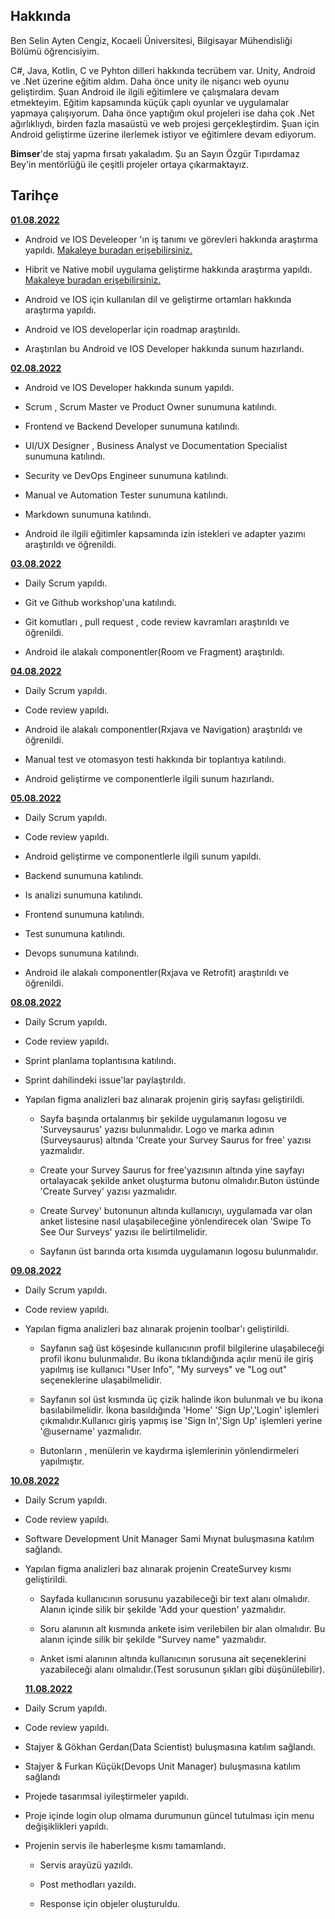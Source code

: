 ## Hakkında

Ben Selin Ayten Cengiz, Kocaeli Üniversitesi, Bilgisayar Mühendisliği Bölümü öğrencisiyim. 

 C#, Java, Kotlin, C  ve Pyhton dilleri hakkında tecrübem var. Unity, Android ve .Net üzerine eğitim aldım. Daha önce unity ile nişancı web oyunu geliştirdim. Şuan Android ile ilgili eğitimlere ve çalışmalara devam etmekteyim. Eğitim kapsamında küçük çaplı oyunlar ve uygulamalar yapmaya çalışıyorum. Daha önce yaptığım okul projeleri ise daha çok .Net ağırlıklıydı, birden fazla masaüstü ve web projesi gerçekleştirdim. Şuan için  Android geliştirme üzerine ilerlemek istiyor ve eğitimlere devam ediyorum.

 **Bimser**'de staj yapma fırsatı yakaladım. Şu an Sayın Özgür Tıpırdamaz Bey'in mentörlüğü ile çeşitli projeler ortaya çıkarmaktayız.

## Tarihçe

[**01.08.2022**](https://github.com/bimser-intern/docs/issues/82)

- Android ve IOS Develeoper 'ın iş tanımı ve görevleri hakkında araştırma yapıldı. [Makaleye buradan erişebilirsiniz.](https://www.kariyer.net/pozisyonlar/mobil+uygulama+gelistiricisi/nedir#:~:text=Mobil%20uygulama%20geliştiricisi%2C%20mobil%20cihazlar,kullanıcılara%20hazır%20halde%20sunan%20kişilerdir) 

- Hibrit ve Native mobil uygulama geliştirme hakkında araştırma yapıldı. [Makaleye buradan erişebilirsiniz.](https://bilginc.com/tr/blog/hibrit-karma-vs-native-yerli-mobil-uygulama-gelistirme-257/#:~:text=Tahmin%20edebileceğiniz%20gibi%20en%20çok,ın%20en%20çok%20desteklediği%20dildir)

- Android ve IOS için kullanılan dil ve geliştirme ortamları hakkında araştırma yapıldı.

- Android ve IOS developerlar için roadmap araştırıldı.

- Araştırılan bu Android ve IOS Developer hakkında sunum hazırlandı.

[**02.08.2022**](https://github.com/bimser-intern/docs/issues/82)

- Android ve IOS Developer hakkında sunum yapıldı.

- Scrum , Scrum Master ve Product Owner sunumuna katılındı.

- Frontend ve Backend Developer sunumuna katılındı.

- UI/UX Designer , Business Analyst ve Documentation Specialist sunumuna katılındı.

- Security ve DevOps Engineer sunumuna katılındı.

- Manual ve Automation Tester sunumuna katılındı.

- Markdown sunumuna katılındı.

- Android ile ilgili eğitimler kapsamında izin istekleri ve adapter yazımı araştırıldı ve öğrenildi.


[**03.08.2022**](https://github.com/bimser-intern/docs/issues/82)

- Daily Scrum yapıldı.

- Git ve Github workshop'una katılındı.

- Git komutları , pull request , code review kavramları araştırıldı ve öğrenildi.

- Android ile alakalı componentler(Room ve Fragment) araştırıldı.

[**04.08.2022**](https://github.com/bimser-intern/docs/issues/119)

- Daily Scrum yapıldı.

- Code review yapıldı.

- Android ile alakalı componentler(Rxjava ve Navigation) araştırıldı ve öğrenildi.

- Manual test ve otomasyon testi hakkında bir toplantıya katılındı.

- Android geliştirme ve componentlerle ilgili sunum hazırlandı.

[**05.08.2022**](https://github.com/bimser-intern/docs/issues/154)

- Daily Scrum yapıldı.

- Code review yapıldı.

- Android geliştirme ve componentlerle ilgili sunum yapıldı.

- Backend sunumuna katılındı.

- Is analizi sunumuna katılındı.

- Frontend sunumuna katılındı.

- Test sunumuna katılındı.

- Devops sunumuna katılındı.

- Android ile alakalı componentler(Rxjava ve Retrofit) araştırıldı ve öğrenildi.

[**08.08.2022**](https://github.com/bimser-intern/docs/issues/216)

- Daily Scrum yapıldı.

- Code review yapıldı.

- Sprint planlama toplantısına katılındı.

- Sprint dahilindeki issue'lar paylaştırıldı.

- Yapılan figma analizleri baz alınarak projenin  giriş sayfası geliştirildi.

   - Sayfa başında ortalanmış bir şekilde uygulamanın logosu ve 'Surveysaurus' yazısı bulunmalıdır. Logo ve marka adının (Surveysaurus) altında 'Create your Survey Saurus for free' yazısı yazmalıdır.

   - Create your Survey Saurus for free'yazısının altında yine sayfayı ortalayacak şekilde anket oluşturma butonu olmalıdır.Buton üstünde 'Create Survey' yazısı yazmalıdır.

   - Create Survey' butonunun altında kullanıcıyı, uygulamada var olan anket listesine nasıl ulaşabileceğine yönlendirecek olan 'Swipe To See Our Surveys' yazısı ile belirtilmelidir.

   - Sayfanın üst barında orta kısımda uygulamanın logosu bulunmalıdır.

   

[**09.08.2022**](https://github.com/bimser-intern/docs/issues/216)

- Daily Scrum yapıldı.

- Code review yapıldı.

- Yapılan figma analizleri baz alınarak projenin toolbar'ı geliştirildi.

  - Sayfanın sağ üst köşesinde kullanıcının profil bilgilerine ulaşabileceği profil ikonu bulunmalıdır. Bu ikona tıklandığında açılır menü ile giriş yapılmış ise kullanıcı "User Info", "My surveys" ve "Log out" seçeneklerine ulaşabilmelidir.

  - Sayfanın sol üst kısmında üç çizik halinde ikon bulunmalı ve bu ikona basılabilmelidir. İkona basıldığında 'Home' 'Sign Up','Login' işlemleri çıkmalıdır.Kullanıcı giriş yapmış ise 'Sign In','Sign Up' işlemleri yerine '@username' yazmalıdır.

  - Butonların , menülerin ve kaydırma işlemlerinin yönlendirmeleri yapılmıştır.

  
[**10.08.2022**](https://github.com/bimser-intern/docs/issues/238)

- Daily Scrum yapıldı.

- Code review yapıldı.

- Software Development Unit Manager Sami Mıynat buluşmasına katılım sağlandı.

- Yapılan figma analizleri baz alınarak projenin CreateSurvey kısmı geliştirildi.

  - Sayfada kullanıcının sorusunu yazabileceği bir text alanı olmalıdır. Alanın içinde silik bir şekilde 'Add your question' yazmalıdır.

  - Soru alanının alt kısmında ankete isim verilebilen bir alan olmalıdır. Bu alanın içinde silik bir şekilde "Survey name" yazmalıdır.

  - Anket ismi alanının altında kullanıcının sorusuna ait seçeneklerini yazabileceği alanı olmalıdır.(Test sorusunun şıkları gibi düşünülebilir).


  [**11.08.2022**](https://github.com/bimser-intern/docs/issues/259)

- Daily Scrum yapıldı.

- Code review yapıldı.

- Stajyer & Gökhan Gerdan(Data Scientist) buluşmasına katılım sağlandı.

- Stajyer & Furkan Küçük(Devops Unit Manager) buluşmasına katılım sağlandı

- Projede tasarımsal iyileştirmeler yapıldı.

- Proje içinde login olup olmama durumunun güncel tutulması için menu değişiklikleri yapıldı.

- Projenin servis ile haberleşme kısmı tamamlandı.

  - Servis arayüzü yazıldı.

  - Post methodları yazıldı.

  - Response için objeler oluşturuldu.